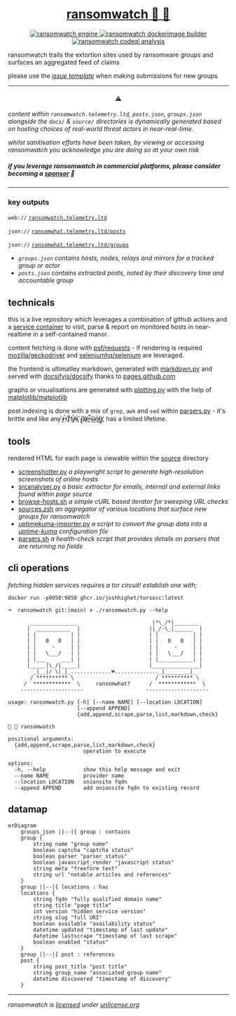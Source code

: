 <!--
looking for historical data? 
check ransomwatch-history - https://github.com/joshhighet/ransomwatch-history
-->
<div align="center">
<h1>
  <a href="https://ransomwatch.telemetry.ltd">
    ransomwatch 👀 🦅
  </a>
</h1>
</div>
<p align="center">
  <a href="https://github.com/joshhighet/ransomwatch/actions/workflows/ransomwatch.yml">
    <img src="https://github.com/joshhighet/ransomwatch/actions/workflows/ransomwatch.yml/badge.svg" alt="ransomwatch engine" />
  </a>
  <a href="https://github.com/joshhighet/ransomwatch/actions/workflows/ransomwatch-build.yml">
    <img src="https://github.com/joshhighet/ransomwatch/actions/workflows/ransomwatch-build.yml/badge.svg" alt="ransomwatch dockerimage builder" />
  </a>
  <a href="https://github.com/joshhighet/ransomwatch/actions/workflows/codeql-analysis.yml">
    <img src="https://github.com/joshhighet/ransomwatch/actions/workflows/codeql-analysis.yml/badge.svg" alt="ransomwatch codeql analysis" />
  </a>
</p>

ransomwatch trails the extortion sites used by ransomware groups and surfaces an aggregated feed of claims

please use the [_issue template_](https://github.com/joshhighet/ransomwatch/issues/new?assignees=&labels=✨+enhancement&template=newgroup.yml&title=new+group%3A+) when making submissions for new groups

---

<h4 align="center">⚠️</h4>

_content within `ransomwatch.telemetry.ltd`, `posts.json`, `groups.json` alongside the `docs/` & `source/` directories is dynamically generated based on hosting choices of real-world threat actors in near-real-time._

_whilst sanitisation efforts have been taken, by viewing or accessing ransomwatch you acknowledge you are doing so at your own risk_

##### if you leverage ransomwatch in commercial platforms, please consider becoming a [sponsor](https://github.com/sponsors/joshhighet) 💞

---

### key outputs

`web://` [`ransomwatch.telemetry.ltd`](https://ransomwatch.telemetry.ltd)

`json://` [`ransomwhat.telemetry.ltd/posts`](https://ransomwhat.telemetry.ltd/posts)

`json://` [`ransomwhat.telemetry.ltd/groups`](https://ransomwhat.telemetry.ltd/groups)

- _`groups.json` contains hosts, nodes, relays and mirrors for a tracked group or actor_
- _`posts.json` contains extracted posts, noted by their discovery time and accountable group_


## technicals

this is a live repository which leverages a combination of github actions and a [service container](https://docs.github.com/en/actions/using-containerized-services/about-service-containers) to visit, parse & report on monitored hosts in near-realtime in a self-contained manor.

content fetching is done with [psf/requests](https://github.com/psf/requests) - if rendering is required [mozilla/geckodriver](https://github.com/mozilla/geckodriver) and [seleniumhq/selenium](https://github.com/SeleniumHQ/selenium) are leveraged.

the frontend is ultimatley markdown, generated with [markdown.py](https://github.com/joshhighet/ransomwatch/blob/main/markdown.py) and served with [docsifyjs/docsify](https://github.com/docsifyjs/docsify) thanks to [pages.github.com](https://pages.github.com)

graphs or visualisations are generated with [plotting.py](https://github.com/joshhighet/ransomwatch/blob/main/plotting.py) with the help of [matplotlib/matplotlib](https://github.com/matplotlib/matplotlib)

post indexing is done with a mix of `grep`, `awk` and `sed` within [parsers.py](https://github.com/joshhighet/ransomwatch/blob/main/parsers.py) - it's brittle and like any  ̴̭́H̶̤̓T̸̙̅M̶͇̾L̷͑ͅ ̴̙̏p̸̡͆a̷̛̦r̵̬̿s̴̙͛ĩ̴̺n̸̔͜g̸̘̈, has a limited lifetime.

## tools

rendered HTML for each page is viewable within the [source](https://github.com/joshhighet/ransomwatch/tree/main/source) directory

- [screenshotter.py](https://github.com/joshhighet/ransomwatch/blob/main/assets/screenshotter.py) _a playwright script to generate high-resolution screenshots of online hosts_
- [srcanalyser.py](https://github.com/joshhighet/ransomwatch/blob/main/assets/srcanalyser.py) _a basic extractor for emails, internal and external links found within page source_
- [browse-hosts.sh](https://github.com/joshhighet/ransomwatch/blob/main/assets/browse-hosts.sh) _a simple cURL based iterator for sweeping URL checks_
- [sources.zsh](https://github.com/joshhighet/ransomwatch/blob/main/assets/sources.zsh) _an aggregator of various locations that surface new groups for ransomwatch_
- [uptimekuma-importer.py](https://github.com/joshhighet/ransomwatch/blob/main/assets/uptimekuma-importer.py) _a script to convert the group data into a [uptime-kuma](https://github.com/louislam/uptime-kuma) configuration file_
- [parsers.sh](https://github.com/joshhighet/ransomwatch/blob/main/assets/parsers.sh) _a health-check script that provides details on parsers that are returning no fields_

## cli operations

_fetching hidden services requires a tor circuit! establish one with;_

```shell
docker run -p9050:9050 ghcr.io/joshhighet/torsocc:latest
```

```shell
➜  ransomwatch git:(main) ✗ ./ransomwatch.py --help

       _______________                        |*\_/*|________
      |  ___________  |                      ||_/-\_|______  |
      | |           | |                      | |           | |
      | |   0   0   | |                      | |   0   0   | |
      | |     -     | |                      | |     -     | |
      | |   \___/   | |                      | |   \___/   | |
      | |___     ___| |                      | |___________| |
      |_____|\_/|_____|                      |_______________|
        _|__|/ \|_|_.............💔.............._|________|_
       / ********** \                          / ********** \
     /  ************  \     ransomwhat?      /  ************  \
    --------------------                    --------------------

usage: ransomwatch.py [-h] [--name NAME] [--location LOCATION]
                      [--append APPEND]
                      {add,append,scrape,parse,list,markdown,check}

👀 🦅 ransomwatch

positional arguments:
  {add,append,scrape,parse,list,markdown,check}
                        operation to execute

options:
  -h, --help            show this help message and exit
  --name NAME           provider name
  --location LOCATION   onionsite fqdn
  --append APPEND       add onionsite fqdn to existing record
```

## datamap

```mermaid
erDiagram
    groups_json ||--|{ group : contains
    group {
        string name "group name"
        boolean captcha "captcha status"
        boolean parser "parser status"
        boolean javascript_render "javascript status"
        string meta "freeform text"
        string url "notable articles and references"
    }
    group ||--|{ locations : has
    locations {
        string fqdn "fully qualified domain name"
        string title "page title"
        int version "hidden service version"
        string slug "full URI"
        boolean available "availability status"
        datetime updated "timestamp of last update"
        datetime lastscrape "timestamp of last scrape"
        boolean enabled "status"
    }
    group ||--|{ post : references
    post {
        string post_title "post title"
        string group_name "associated group name"
        datetime discovered "timestamp of discovery"
    }
```
---

_ransomwatch is [licensed](https://github.com/joshhighet/ransomwatch/blob/main/LICENSE) under [unlicense.org](https://unlicense.org)_
